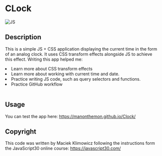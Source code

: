 # CLock

![JS](https://img.shields.io/badge/JavaScript-323330?style=for-the-badge&logo=javascript&logoColor=F7DF1E)

## Description

This is a simple JS + CSS application displaying the current time in the form of an analog clock. It uses CSS transform effects alongside JS to achieve this effect. Writing this app helped me:

<li>Learn more about CSS transform effects</li>
<li>Learn more about working with current time and date.</li>
<li>Practice writing JS code, such as query selectors and functions.</li>
<li>Practice GitHub workflow </li><br>

## Usage

You can test the app here: https://manonthemon.github.io/Clock/

## Copyright

This code was written by Maciek Klimowicz following the instructions form the JavaScript30 online course: https://javascript30.com/